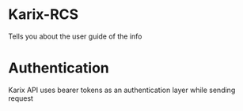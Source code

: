 # Karix-RCS

Tells you about the user guide of the info
# Authentication
Karix API uses bearer tokens as an authentication layer while sending request

